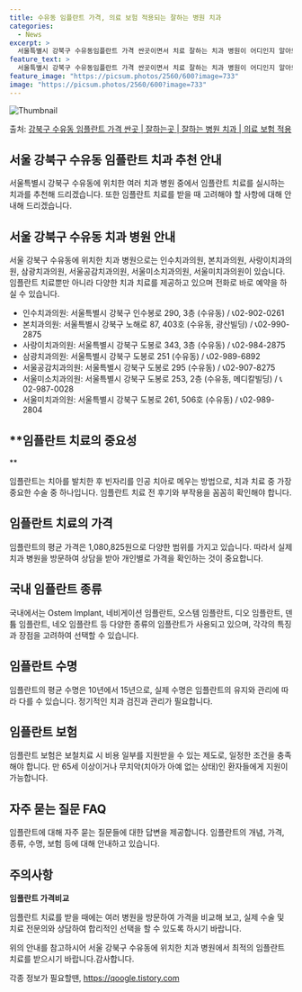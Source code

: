 ```yaml
---
title: 수유동 임플란트 가격, 의료 보험 적용되는 잘하는 병원 치과
categories:
  - News
excerpt: >
  서울특별시 강북구 수유동임플란트 가격 싼곳이면서 치료 잘하는 치과 병원이 어디인지 알아보도록 하겠습니다. 서울특별시 강북구 수유동에 위치한 인수치과의원 본치과의원 사랑이치과의원 삼광치과의원 서울공감치과의원 서울미소치과의원 서울미치과의원 순서대로 안내 드리며, 임플란트 치료시 신경써야 할 부분 또한 같이 공유 드리겠습니다.2024년 임플란트 가격 살펴보기 👈 클릭임플란트 평균 가격인수치과의원표 내에 있는 전화 번호를 클릭 하시면 인수치과의원로 바로 전화 연결 됩니다.분류주소전화번호치과의원서울특별시 강북구 인수봉로 290, 3층 (수유동)📞02-902-0261로 전화하기인수치과의원 위치 확인하기 👈 클릭요일운영시간월요일09:00~18:00화요일14:30~20:30수요일09:0..
feature_text: >
  서울특별시 강북구 수유동임플란트 가격 싼곳이면서 치료 잘하는 치과 병원이 어디인지 알아보도록 하겠습니다. 서울특별시 강북구 수유동에 위치한 인수치과의원 본치과의원 사랑이치과의원 삼광치과의원 서울공감치과의원 서울미소치과의원 서울미치과의원 순서대로 안내 드리며, 임플란트 치료시 신경써야 할 부분 또한 같이 공유 드리겠습니다.2024년 임플란트 가격 살펴보기 👈 클릭임플란트 평균 가격인수치과의원표 내에 있는 전화 번호를 클릭 하시면 인수치과의원로 바로 전화 연결 됩니다.분류주소전화번호치과의원서울특별시 강북구 인수봉로 290, 3층 (수유동)📞02-902-0261로 전화하기인수치과의원 위치 확인하기 👈 클릭요일운영시간월요일09:00~18:00화요일14:30~20:30수요일09:0..
feature_image: "https://picsum.photos/2560/600?image=733"
image: "https://picsum.photos/2560/600?image=733"
---
```


![Thumbnail](https://img1.daumcdn.net/thumb/R800x0/?scode=mtistory2&fname=https%3A%2F%2Fblog.kakaocdn.net%2Fdn%2FnEWF0%2FbtsGY7cHtvz%2FkqLKgWf4O9jOflgnKSehdK%2Fimg.webp)

<p>출처: <a href="https://qoogle.tistory.com/6648" rel="dofollow">강북구 수유동 임플란트 가격 싼곳 | 잘하는곳 | 잘하는 병원 치과 | 의료 보험 적용</a> </p>

## 서울 강북구 수유동 임플란트 치과 추천 안내

서울특별시 강북구 수유동에 위치한 여러 치과 병원 중에서 임플란트 치료를 실시하는 치과를 추천해 드리겠습니다. 또한 임플란트 치료를 받을 때
고려해야 할 사항에 대해 안내해 드리겠습니다.

## **서울 강북구 수유동 치과 병원 안내**

서울 강북구 수유동에 위치한 치과 병원으로는 인수치과의원, 본치과의원, 사랑이치과의원, 삼광치과의원, 서울공감치과의원, 서울미소치과의원,
서울미치과의원이 있습니다. 임플란트 치료뿐만 아니라 다양한 치과 치료를 제공하고 있으며 전화로 바로 예약을 하실 수 있습니다.

  * 인수치과의원: 서울특별시 강북구 인수봉로 290, 3층 (수유동) / 📞02-902-0261
  * 본치과의원: 서울특별시 강북구 노해로 87, 403호 (수유동, 광산빌딩) / 📞02-990-2875
  * 사랑이치과의원: 서울특별시 강북구 도봉로 343, 3층 (수유동) / 📞02-984-2875
  * 삼광치과의원: 서울특별시 강북구 도봉로 251 (수유동) / 📞02-989-6892
  * 서울공감치과의원: 서울특별시 강북구 도봉로 295 (수유동) / 📞02-907-8275
  * 서울미소치과의원: 서울특별시 강북구 도봉로 253, 2층 (수유동, 메디칼빌딩) / 📞02-987-0028
  * 서울미치과의원: 서울특별시 강북구 도봉로 261, 506호 (수유동) / 📞02-989-2804

## **임플란트 치료의 중요성

**

임플란트는 치아를 발치한 후 빈자리를 인공 치아로 메우는 방법으로, 치과 치료 중 가장 중요한 수술 중 하나입니다. 임플란트 치료 전 후기와
부작용을 꼼꼼히 확인해야 합니다.

## **임플란트 치료의 가격**

임플란트의 평균 가격은 1,080,825원으로 다양한 범위를 가지고 있습니다. 따라서 실제 치과 병원을 방문하여 상담을 받아 개인별로 가격을
확인하는 것이 중요합니다.

## **국내 임플란트 종류**

국내에서는 Ostem Implant, 네비게이션 임플란트, 오스템 임플란트, 디오 임플란트, 덴튬 임플란트, 네오 임플란트 등 다양한 종류의
임플란트가 사용되고 있으며, 각각의 특징과 장점을 고려하여 선택할 수 있습니다.

## **임플란트 수명**

임플란트의 평균 수명은 10년에서 15년으로, 실제 수명은 임플란트의 유지와 관리에 따라 다를 수 있습니다. 정기적인 치과 검진과 관리가
필요합니다.

## **임플란트 보험**

임플란트 보험은 보철치료 시 비용 일부를 지원받을 수 있는 제도로, 일정한 조건을 충족해야 합니다. 만 65세 이상이거나 무치악(치아가 아예
없는 상태)인 환자들에게 지원이 가능합니다.

## **자주 묻는 질문 FAQ**

임플란트에 대해 자주 묻는 질문들에 대한 답변을 제공합니다. 임플란트의 개념, 가격, 종류, 수명, 보험 등에 대해 안내하고 있습니다.



**주의사항**  
---  
**임플란트 가격비교**  
  


임플란트 치료를 받을 때에는 여러 병원을 방문하여 가격을 비교해 보고, 실제 수술 및 치료 전문의와 상담하여 합리적인 선택을 할 수 있도록
하시기 바랍니다.



위의 안내를 참고하시어 서울 강북구 수유동에 위치한 치과 병원에서 최적의 임플란트 치료를 받으시기 바랍니다.감사합니다.

 

각종 정보가 필요할땐, <a href="https://qoogle.tistory.com" rel="dofollow">https://qoogle.tistory.com</a>


